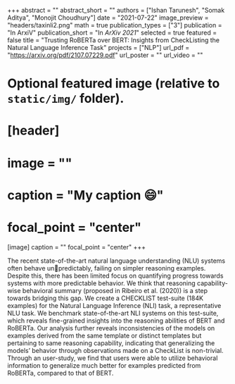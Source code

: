 +++
abstract = ""
abstract_short = ""
authors = ["Ishan Tarunesh", "Somak Aditya", "Monojit Choudhury"]
date = "2021-07-22"
image_preview = "headers/taxinli2.png"
math = true
publication_types = ["3"]
publication = "In ArxiV"
publication_short = "In *ArXiv 2021*"
selected = true
featured = false
title = "Trusting RoBERTa over BERT: Insights from CheckListing the Natural Language Inference Task"
projects = ["NLP"]
url_pdf = "https://arxiv.org/pdf/2107.07229.pdf"
url_poster = ""
url_video = ""


# Optional featured image (relative to `static/img/` folder).
# [header]
# image = ""
# caption = "My caption :smile:"
# focal_point = "center"

[image]
caption = ""
focal_point = "center"
+++

The recent state-of-the-art natural language understanding (NLU) systems often behave unpredictably, failing on simpler reasoning examples. Despite this, there has been limited focus on quantifying progress towards systems with more predictable behavior. We think that reasoning capability-wise behavioral summary (proposed in Ribeiro et al. (2020)) is a step towards bridging this gap. We create a CHECKLIST test-suite (184K examples) for the Natural Language Inference (NLI) task, a representative NLU task. We benchmark state-of-the-art NLI systems on this test-suite, which reveals fine-grained insights into the reasoning abilities of BERT and RoBERTa. Our analysis further reveals inconsistencies of the models on examples derived from the same template or distinct templates but pertaining to same reasoning capability, indicating that generalizing the models’ behavior through observations made on a CheckList is non-trivial. Through an user-study, we find that users were able to utilize behavioral information to generalize much better for examples predicted from RoBERTa, compared to that of BERT.

